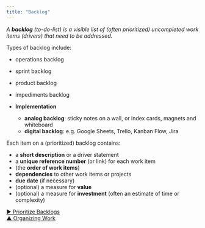 ```yaml
---
title: "Backlog"
---
```



_A **backlog** (to-do-list) is a visible list of (often prioritized) uncompleted work items (drivers) that need to be addressed._

Types of backlog include:

-   operations backlog
-   sprint backlog
-   product backlog
-   impediments backlog



-   **Implementation**
    -   **analog backlog**: sticky notes on a wall, or index cards, magnets and whiteboard
    -   **digital backlog**: e.g. Google Sheets, Trello, Kanban Flow, Jira



Each item on a (prioritized) backlog contains:

-   a **short description** or a driver statement
-   a **unique reference number** (or link) for each work item
-   (the **order of work items**)
-   **dependencies** to other work items or projects
-   **due date** (if necessary)
-   (optional) a measure for **value** 
-   (optional) a measure for **investment** (often an estimate of time or complexity)



[&#9654; Prioritize Backlogs](prioritize-backlogs.html)<br/>[&#9650; Organizing Work](organizing-work.html)

